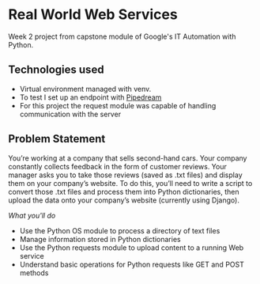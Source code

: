 # Real World Web Services

Week 2 project from capstone module of Google's IT Automation with Python.

## Technologies used 

+ Virtual environment managed with venv.
+ To test I set up an endpoint with [Pipedream](pipedream.com) 
+ For this project the request module was capable of handling communication with the server  

## Problem Statement 

You’re working at a company that sells second-hand cars. Your company constantly collects feedback in the form of customer reviews. Your manager asks you to take those reviews (saved as .txt files) and display them on your company’s website. To do this, you’ll need to write a script to convert those .txt files and process them into Python dictionaries, then upload the data onto your company’s website (currently using Django).

*What you'll do*
+ Use the Python OS module to process a directory of text files
+ Manage information stored in Python dictionaries
+ Use the Python requests module to upload content to a running Web service
+ Understand basic operations for Python requests like GET and POST methods

